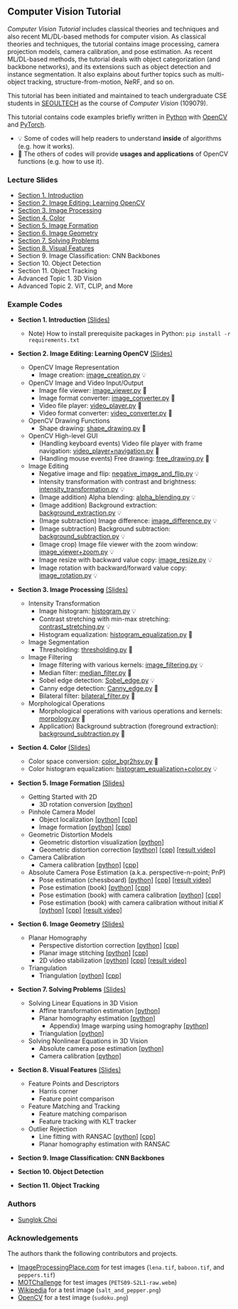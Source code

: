 ## Computer Vision Tutorial

_Computer Vision Tutorial_ includes classical theories and techniques and also recent ML/DL-based methods for computer vision. As classical theories and techniques, the tutorial contains image processing, camera projection models, camera calibration, and pose estimation. As recent ML/DL-based methods, the tutorial deals with object categorization (and backbone networks), and its extensions such as object detection and instance segmentation. It also explains about further topics such as multi-object tracking, structure-from-motion, NeRF, and so on.

This tutorial has been initiated and maintained to teach undergraduate CSE students in [SEOULTECH](https://en.seoultech.ac.kr/) as the course of _Computer Vision_ (109079).

This tutorial contains code examples briefly written in [Python](https://python.org/) with [OpenCV](https://opencv.org/) and [PyTorch](https://pytorch.org/).
* :bulb: Some of codes will help readers to understand **inside** of algorithms (e.g. how it works).
* :wrench: The others of codes will provide **usages and applications** of OpenCV functions (e.g. how to use it).



### Lecture Slides
* [Section 1. Introduction](https://github.com/mint-lab/cv_tutorial/blob/master/slides/01_introduction.pdf)
* [Section 2. Image Editing: Learning OpenCV](https://github.com/mint-lab/cv_tutorial/blob/master/slides/02_image_editing.pdf)
* [Section 3. Image Processing](https://github.com/mint-lab/cv_tutorial/blob/master/slides/03_image_processing.pdf)
* [Section 4. Color](https://github.com/mint-lab/cv_tutorial/blob/master/slides/04_color.pdf)
* [Section 5. Image Formation](https://github.com/mint-lab/cv_tutorial/blob/master/slides/05_image_formation.pdf)
* [Section 6. Image Geometry](https://github.com/mint-lab/cv_tutorial/blob/master/slides/06_image_geometry.pdf)
* [Section 7. Solving Problems](https://github.com/mint-lab/cv_tutorial/blob/master/slides/07_solving_problems.pdf)
* [Section 8. Visual Features](https://github.com/mint-lab/cv_tutorial/blob/master/slides/08_visual_features.pdf)
* Section 9. Image Classification: CNN Backbones
* Section 10. Object Detection
* Section 11. Object Tracking
* Advanced Topic 1. 3D Vision
* Advanced Topic 2. ViT, CLIP, and More


### Example Codes
* **Section 1. Introduction** [(Slides)](https://github.com/mint-lab/cv_tutorial/blob/master/slides/01_introduction.pdf)
  * Note) How to install prerequisite packages in Python: `pip install -r requirements.txt`

* **Section 2. Image Editing: Learning OpenCV** [(Slides)](https://github.com/mint-lab/cv_tutorial/blob/master/slides/02_image_editing.pdf)
  * OpenCV Image Representation
    * Image creation: [image_creation.py](https://github.com/mint-lab/cv_tutorial/blob/master/examples/image_creation.py) :bulb:
  * OpenCV Image and Video Input/Output
    * Image file viewer: [image_viewer.py](https://github.com/mint-lab/cv_tutorial/blob/master/examples/image_viewer.py) :wrench:
    * Image format converter: [image_converter.py](https://github.com/mint-lab/cv_tutorial/blob/master/examples/image_converter.py) :wrench:
    * Video file player: [video_player.py](https://github.com/mint-lab/cv_tutorial/blob/master/examples/video_player.py) :wrench:
    * Video format converter: [video_converter.py](https://github.com/mint-lab/cv_tutorial/blob/master/examples/video_converter.py) :wrench:
  * OpenCV Drawing Functions
    * Shape drawing: [shape_drawing.py](https://github.com/mint-lab/cv_tutorial/blob/master/examples/shape_drawing.py) :wrench:
  * OpenCV High-level GUI
    * (Handling keyboard events) Video file player with frame navigation: [video_player+navigation.py](https://github.com/mint-lab/cv_tutorial/blob/master/examples/video_player%2Bnavigation.py) :wrench:
    * (Handling mouse events) Free drawing: [free_drawing.py](https://github.com/mint-lab/cv_tutorial/blob/master/examples/free_drawing.py) :wrench:
  * Image Editing
    * Negative image and flip: [negative_image_and_flip.py](https://github.com/mint-lab/cv_tutorial/blob/master/examples/negative_image_and_flip.py) :bulb:
    * Intensity transformation with contrast and brightness: [intensity_transformation.py](https://github.com/mint-lab/cv_tutorial/blob/master/examples/intensity_transformation.py) :bulb:
    * (Image addition) Alpha blending: [alpha_blending.py](https://github.com/mint-lab/cv_tutorial/blob/master/examples/alpha_blending.py) :bulb:
    * (Image addition) Background extraction: [background_extraction.py](https://github.com/mint-lab/cv_tutorial/blob/master/examples/background_extraction.py) :bulb:
    * (Image subtraction) Image difference: [image_difference.py](https://github.com/mint-lab/cv_tutorial/blob/master/examples/image_difference.py) :bulb:
    * (Image subtraction) Background subtraction: [background_subtraction.py](https://github.com/mint-lab/cv_tutorial/blob/master/examples/background_subtraction.py) :bulb:
    * (Image crop) Image file viewer with the zoom window: [image_viewer+zoom.py](https://github.com/mint-lab/cv_tutorial/blob/master/examples/image_viewer%2Bzoom.py) :bulb:
    * Image resize with backward value copy: [image_resize.py](https://github.com/mint-lab/cv_tutorial/blob/master/examples/image_resize.py) :bulb:
    * Image rotation with backward/forward value copy: [image_rotation.py](https://github.com/mint-lab/cv_tutorial/blob/master/examples/image_rotation.py) :bulb:

* **Section 3. Image Processing** [(Slides)](https://github.com/mint-lab/cv_tutorial/blob/master/slides/03_image_processing.pdf)
  * Intensity Transformation
    * Image histogram: [histogram.py](https://github.com/mint-lab/cv_tutorial/blob/master/examples/histogram.py) :bulb:
    * Contrast stretching with min-max stretching: [contrast_stretching.py](https://github.com/mint-lab/cv_tutorial/blob/master/examples/contrast_stretching.py) :bulb:
    * Histogram equalization: [histogram_equalization.py](https://github.com/mint-lab/cv_tutorial/blob/master/examples/histogram_equalization.py) :wrench:
  * Image Segmentation
    * Thresholding: [thresholding.py](https://github.com/mint-lab/cv_tutorial/blob/master/examples/thresholding.py) :wrench:
  * Image Filtering
    * Image filtering with various kernels: [image_filtering.py](https://github.com/mint-lab/cv_tutorial/blob/master/examples/image_filtering.py) :bulb:
    * Median filter: [median_filter.py](https://github.com/mint-lab/cv_tutorial/blob/master/examples/median_filter.py) :wrench:
    * Sobel edge detection: [Sobel_edge.py](https://github.com/mint-lab/cv_tutorial/blob/master/examples/Sobel_edge.py) :bulb:
    * Canny edge detection: [Canny_edge.py](https://github.com/mint-lab/cv_tutorial/blob/master/examples/Canny_edge.py) :wrench:
    * Bilateral filter: [bilateral_filter.py](https://github.com/mint-lab/cv_tutorial/blob/master/examples/bilateral_filter.py) :wrench:
  * Morphological Operations
    * Morphological operations with various operations and kernels: [morpology.py](https://github.com/mint-lab/cv_tutorial/blob/master/examples/morpology.py) :wrench:
    * Application) Background subtraction (foreground extraction): [background_subtraction.py](https://github.com/mint-lab/cv_tutorial/blob/master/examples/background_subtraction.py) :wrench:

* **Section 4. Color** [(Slides)](https://github.com/mint-lab/cv_tutorial/blob/master/slides/04_color.pdf)
  * Color space conversion: [color_bgr2hsv.py](https://github.com/mint-lab/cv_tutorial/blob/master/examples/color_bgr2hsv.py) :wrench:
  * Color histogram equalization: [histogram_equalization+color.py](https://github.com/mint-lab/cv_tutorial/blob/master/examples/histogram_equalization+color.py) :bulb:

* **Section 5. Image Formation** [(Slides)](https://github.com/mint-lab/cv_tutorial/blob/master/slides/05_image_formation.pdf)
  * Getting Started with 2D
    * 3D rotation conversion [[python]](https://github.com/mint-lab/3dv_tutorial/blob/master/examples/3d_rotation_conversion.py)
  * Pinhole Camera Model
    * Object localization [[python]](https://github.com/mint-lab/3dv_tutorial/blob/master/examples/object_localization.py) [[cpp]](https://github.com/mint-lab/3dv_tutorial/blob/master/examples/object_localization.cpp)
    * Image formation [[python]](https://github.com/mint-lab/3dv_tutorial/blob/master/examples/image_formation.py) [[cpp]](https://github.com/mint-lab/3dv_tutorial/blob/master/examples/image_formation.cpp)
  * Geometric Distortion Models
    * Geometric distortion visualization [[python]](https://github.com/mint-lab/3dv_tutorial/blob/master/examples/distortion_visualization.py)
    * Geometric distortion correction [[python]](https://github.com/mint-lab/3dv_tutorial/blob/master/examples/distortion_correction.py) [[cpp]](https://github.com/mint-lab/3dv_tutorial/blob/master/examples/distortion_correction.cpp) [[result video]](https://youtu.be/HKetupWh4V8)
  * Camera Calibration
    * Camera calibration [[python]](https://github.com/mint-lab/3dv_tutorial/blob/master/examples/camera_calibration.py) [[cpp]](https://github.com/mint-lab/3dv_tutorial/blob/master/examples/camera_calibration.cpp)
  * Absolute Camera Pose Estimation (a.k.a. perspective-n-point; PnP)
    * Pose estimation (chessboard) [[python]](https://github.com/mint-lab/3dv_tutorial/blob/master/examples/pose_estimation_chessboard.py) [[cpp]](https://github.com/mint-lab/3dv_tutorial/blob/master/examples/pose_estimation_chessboard.cpp) [[result video]](https://youtu.be/4nA1OQGL-ig)
    * Pose estimation (book) [[python]](https://github.com/mint-lab/3dv_tutorial/blob/master/examples/pose_estimation_book1.py) [[cpp]](https://github.com/mint-lab/3dv_tutorial/blob/master/examples/pose_estimation_book1.cpp)
    * Pose estimation (book) with camera calibration [[python]](https://github.com/mint-lab/3dv_tutorial/blob/master/examples/pose_estimation_book2.py) [[cpp]](https://github.com/mint-lab/3dv_tutorial/blob/master/examples/pose_estimation_book2.cpp)
    * Pose estimation (book) with camera calibration without initial $K$ [[python]](https://github.com/mint-lab/3dv_tutorial/blob/master/examples/pose_estimation_book3.py) [[cpp]](https://github.com/mint-lab/3dv_tutorial/blob/master/examples/pose_estimation_book3.cpp) [[result video]](https://youtu.be/GYp4h0yyB3Y)

* **Section 6. Image Geometry** [(Slides)](https://github.com/mint-lab/cv_tutorial/blob/master/slides/06_image_geometry.pdf)
  * Planar Homography
    * Perspective distortion correction [[python]](https://github.com/mint-lab/3dv_tutorial/blob/master/examples/perspective_correction.py) [[cpp]](https://github.com/mint-lab/3dv_tutorial/blob/master/examples/perspective_correction.cpp)
    * Planar image stitching [[python]](https://github.com/mint-lab/3dv_tutorial/blob/master/examples/image_stitching.py) [[cpp]](https://github.com/mint-lab/3dv_tutorial/blob/master/examples/image_stitching.cpp)
    * 2D video stabilization [[python]](https://github.com/mint-lab/3dv_tutorial/blob/master/examples/video_stabilization.py) [[cpp]](https://github.com/mint-lab/3dv_tutorial/blob/master/examples/video_stabilization.cpp) [[result video]](https://youtu.be/be_dzYicEzI)
  * Triangulation
    * Triangulation [[python]](https://github.com/mint-lab/3dv_tutorial/blob/master/examples/triangulation.py) [[cpp]](https://github.com/mint-lab/3dv_tutorial/blob/master/examples/triangulation.cpp)

* **Section 7. Solving Problems** [(Slides)](https://github.com/mint-lab/cv_tutorial/blob/master/slides/07_solving_problems.pdf)
  * Solving Linear Equations in 3D Vision
    * Affine transformation estimation [[python]](https://github.com/mint-lab/3dv_tutorial/blob/master/examples/affine_estimation_implement.py)
    * Planar homography estimation [[python]](https://github.com/mint-lab/3dv_tutorial/blob/master/examples/homography_estimation_implement.py)
      * Appendix) Image warping using homography [[python]](https://github.com/mint-lab/3dv_tutorial/blob/master/examples/image_warping_implement.py)
    * Triangulation [[python]](https://github.com/mint-lab/3dv_tutorial/blob/master/examples/triangulation_implement.py)
  * Solving Nonlinear Equations in 3D Vision
    * Absolute camera pose estimation [[python]](https://github.com/mint-lab/3dv_tutorial/blob/master/examples/pose_estimation_implement.py)
    * Camera calibration [[python]](https://github.com/mint-lab/3dv_tutorial/blob/master/examples/camera_calibration_implement.py)

* **Section 8. Visual Features** [(Slides)](https://github.com/mint-lab/cv_tutorial/blob/master/slides/07_visual_features.pdf)
  * Feature Points and Descriptors
    * Harris corner
    * Feature point comparison
  * Feature Matching and Tracking
    * Feature matching comparison
    * Feature tracking with KLT tracker
  * Outlier Rejection
    * Line fitting with RANSAC [[python]](https://github.com/mint-lab/3dv_tutorial/blob/master/examples/line_fitting_m_estimator.py) [[cpp]](https://github.com/mint-lab/3dv_tutorial/blob/master/examples/line_fitting_m_estimator.cpp)
    * Planar homography estimation with RANSAC

* **Section 9. Image Classification: CNN Backbones**
* **Section 10. Object Detection**
* **Section 11. Object Tracking**



### Authors
* [Sunglok Choi](https://github.com/sunglok)



### Acknowledgements
The authors thank the following contributors and projects.

* [ImageProcessingPlace.com](https://www.imageprocessingplace.com/root_files_V3/image_databases.htm) for test images (`lena.tif`, `baboon.tif`, and `peppers.tif`)
* [MOTChallenge](https://motchallenge.net/vis/PETS09-S2L1) for test images (`PETS09-S2L1-raw.webm`)
* [Wikipedia](https://en.wikipedia.org/wiki/Salt-and-pepper_noise) for a test image (`salt_and_pepper.png`)
* [OpenCV](https://github.com/opencv/opencv/tree/4.x/samples/data) for a test image (`sudoku.png`)
